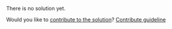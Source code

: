 
There is no solution yet.

Would you like to [contribute to the solution](https://github.com/BFEdev/BFE.dev-solutions/blob/main/problem/create-your-own-new-operator_en.md)? [Contribute guideline](https://github.com/BFEdev/BFE.dev-solutions#how-to-contribute)
